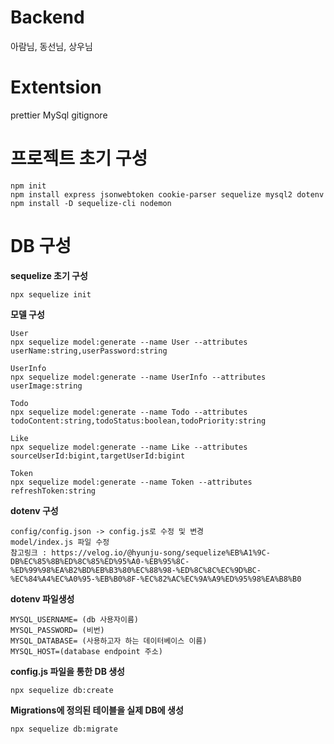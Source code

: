 # Backend
아람님, 동선님, 상우님
# Extentsion
prettier
MySql
gitignore
# 프로젝트 초기 구성
```
npm init
npm install express jsonwebtoken cookie-parser sequelize mysql2 dotenv
npm install -D sequelize-cli nodemon
```
# DB 구성
**sequelize 초기 구성**
```
npx sequelize init
```
**모델 구성**
```
User
npx sequelize model:generate --name User --attributes userName:string,userPassword:string

UserInfo
npx sequelize model:generate --name UserInfo --attributes userImage:string

Todo
npx sequelize model:generate --name Todo --attributes todoContent:string,todoStatus:boolean,todoPriority:string

Like
npx sequelize model:generate --name Like --attributes sourceUserId:bigint,targetUserId:bigint

Token
npx sequelize model:generate --name Token --attributes refreshToken:string
```
**dotenv 구성**
```
config/config.json -> config.js로 수정 및 변경
model/index.js 파일 수정
참고링크 : https://velog.io/@hyunju-song/sequelize%EB%A1%9C-DB%EC%85%8B%ED%8C%85%ED%95%A0-%EB%95%8C-%ED%99%98%EA%B2%BD%EB%B3%80%EC%88%98-%ED%8C%8C%EC%9D%BC-%EC%84%A4%EC%A0%95-%EB%B0%8F-%EC%82%AC%EC%9A%A9%ED%95%98%EA%B8%B0
```
**dotenv 파일생성**
```
MYSQL_USERNAME= (db 사용자이름)
MYSQL_PASSWORD= (비번)
MYSQL_DATABASE= (사용하고자 하는 데이터베이스 이름)
MYSQL_HOST=(database endpoint 주소)
```
**config.js 파일을 통한 DB 생성**
```
npx sequelize db:create
```
**Migrations에 정의된 테이블을 실제 DB에 생성**
```
npx sequelize db:migrate
```